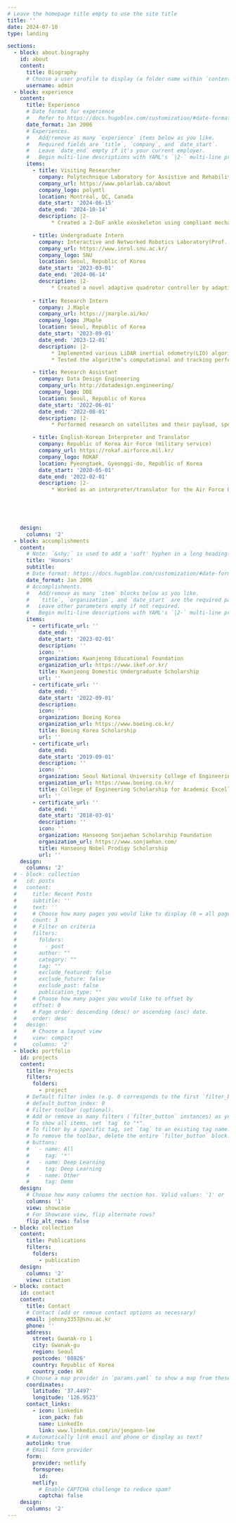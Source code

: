 ```yaml
---
# Leave the homepage title empty to use the site title
title: ''
date: 2024-07-10
type: landing

sections:
  - block: about.biography
    id: about
    content:
      title: Biography
      # Choose a user profile to display (a folder name within `content/authors/`)
      username: admin
  - block: experience
    content:
      title: Experience
      # Date format for experience
      #   Refer to https://docs.hugoblox.com/customization/#date-format
      date_format: Jan 2006
      # Experiences.
      #   Add/remove as many `experience` items below as you like.
      #   Required fields are `title`, `company`, and `date_start`.
      #   Leave `date_end` empty if it's your current employer.
      #   Begin multi-line descriptions with YAML's `|2-` multi-line prefix.
      items:
        - title: Visiting Researcher
          company: Polytechnique Laboratory for Assistive and Rehabilitation technologies (Prof. Abolfazl Mohebbi)
          company_url: https://www.polarlab.ca/about
          company_logo: polymtl
          location: Montréal, QC, Canada
          date_start: '2024-06-15'
          date_end: '2024-10-14'
          description: |2-
              * Created a 2-DoF ankle exoskeleton using compliant mechanisms to allow the user's foot to perform inversion and eversion.

        - title: Undergraduate Intern
          company: Interactive and Networked Robotics Laboratory(Prof. Dongjun Lee)
          company_url: https://www.inrol.snu.ac.kr/
          company_logo: SNU
          location: Seoul, Republic of Korea
          date_start: '2023-03-01'
          date_end: '2024-06-14'
          description: |2-
              * Created a novel adaptive quadrotor controller by adapting an adaptive control scheme based on the geodesic distance of the manifold of physically consistent inertial parameters, to the geometric tracking controller. 
        
        - title: Research Intern
          company: J.Maple
          company_url: https://jmarple.ai/ko/
          company_logo: JMaple
          location: Seoul, Republic of Korea
          date_start: '2023-09-01'
          date_end: '2023-12-01'
          description: |2-
              * Implemented various LiDAR inertial odometry(LIO) algorithms for quadrotor navigation without GPS.
              * Tested the algorithm’s computational and tracking performance using pre‑recorded LiDAR data.

        - title: Research Assistant
          company: Data Design Engineering
          company_url: http://datadesign.engineering/
          company_logo: DDE
          location: Seoul, Republic of Korea
          date_start: '2022-06-01'
          date_end: '2022-08-01'
          description: |2-
              * Performed research on satellites and their payload, specifically focusing on Earth observation satellites and synthetic aperture radar(SAR).

        - title: English-Korean Interpreter and Translator
          company: Republic of Korea Air Force (military service)
          company_url: https://rokaf.airforce.mil.kr/
          company_logo: ROKAF
          location: Pyeongtaek, Gyeonggi-do, Republic of Korea
          date_start: '2020-05-01'
          date_end: '2022-02-01'
          description: |2-
              * Worked as an interpreter/translator for the Air Force Operations Command A3, interpreting various operational dialogue between ROK and US air force officers, and translating English USAF documents, doctrines and emails for our ROK members and vice versa.

        

        

    design:
      columns: '2'
  - block: accomplishments
    content:
      # Note: `&shy;` is used to add a 'soft' hyphen in a long heading.
      title: 'Honors'
      subtitle:
      # Date format: https://docs.hugoblox.com/customization/#date-format
      date_format: Jan 2006
      # Accomplishments.
      #   Add/remove as many `item` blocks below as you like.
      #   `title`, `organization`, and `date_start` are the required parameters.
      #   Leave other parameters empty if not required.
      #   Begin multi-line descriptions with YAML's `|2-` multi-line prefix.
      items:
        - certificate_url: ''
          date_end: ''
          date_start: '2023-02-01'
          description: ''
          icon: ''
          organization: Kwanjeong Educational Foundation
          organization_url: https://www.ikef.or.kr/
          title: Kwanjeong Domestic Undergraduate Scholarship
          url: ''
        - certificate_url: ''
          date_end: ''
          date_start: '2022-09-01'
          description: 
          icon: ''
          organization: Boeing Korea
          organization_url: https://www.boeing.co.kr/
          title: Boeing Korea Scholarship
          url: ''
        - certificate_url: 
          date_end: 
          date_start: '2019-09-01'
          description: ''
          icon: ''
          organization: Seoul National University College of Engineering
          organization_url: https://www.boeing.co.kr/
          title: College of Engineering Scholarship for Academic Excellence
          url: ''
        - certificate_url: ''
          date_end: ''
          date_start: '2018-03-01'
          description: ''
          icon: ''
          organization: Hanseong Sonjaehan Scholarship Foundation
          organization_url: https://www.sonjaehan.com/
          title: Hanseong Nobel Prodigy Scholarship
          url: ''
    design:
      columns: '2'
  # - block: collection
  #   id: posts
  #   content:
  #     title: Recent Posts
  #     subtitle: ''
  #     text: ''
  #     # Choose how many pages you would like to display (0 = all pages)
  #     count: 3
  #     # Filter on criteria
  #     filters:
  #       folders:
  #         - post
  #       author: ""
  #       category: ""
  #       tag: ""
  #       exclude_featured: false
  #       exclude_future: false
  #       exclude_past: false
  #       publication_type: ""
  #     # Choose how many pages you would like to offset by
  #     offset: 0
  #     # Page order: descending (desc) or ascending (asc) date.
  #     order: desc
  #   design:
  #     # Choose a layout view
  #     view: compact
  #     columns: '2'
  - block: portfolio
    id: projects
    content:
      title: Projects
      filters:
        folders:
          - project
      # Default filter index (e.g. 0 corresponds to the first `filter_button` instance below).
      # default_button_index: 0
      # Filter toolbar (optional).
      # Add or remove as many filters (`filter_button` instances) as you like.
      # To show all items, set `tag` to "*".
      # To filter by a specific tag, set `tag` to an existing tag name.
      # To remove the toolbar, delete the entire `filter_button` block.
      # buttons:
      #   - name: All
      #     tag: '*'
      #   - name: Deep Learning
      #     tag: Deep Learning
      #   - name: Other
      #     tag: Demo
    design:
      # Choose how many columns the section has. Valid values: '1' or '2'.
      columns: '1'
      view: showcase
      # For Showcase view, flip alternate rows?
      flip_alt_rows: false
  - block: collection
    content:
      title: Publications
      filters:
        folders:
          - publication
    design:
      columns: '2'
      view: citation
  - block: contact    
    id: contact
    content:
      title: Contact
      # Contact (add or remove contact options as necessary)
      email: johnny3357@snu.ac.kr
      phone: ''
      address:
        street: Gwanak-ro 1
        city: Gwanak-gu
        region: Seoul
        postcode: '08826'
        country: Republic of Korea
        country_code: KR
      # Choose a map provider in `params.yaml` to show a map from these coordinates
      coordinates:
        latitude: '37.4497'
        longitude: '126.9523'  
      contact_links:
        - icon: linkedin
          icon_pack: fab
          name: LinkedIn
          link: www.linkedin.com/in/jongann-lee
      # Automatically link email and phone or display as text?
      autolink: true
      # Email form provider
      form:
        provider: netlify
        formspree:
          id:
        netlify:
          # Enable CAPTCHA challenge to reduce spam?
          captcha: false
    design:
      columns: '2'
---
```

